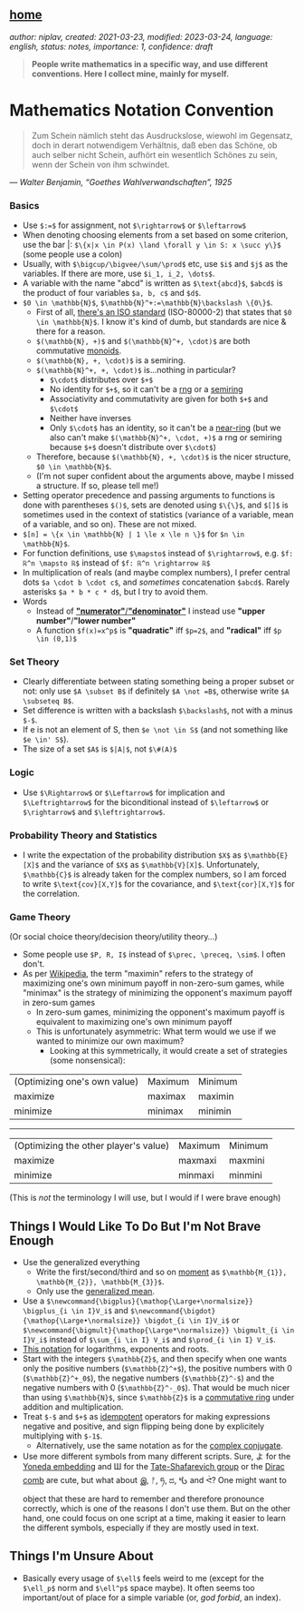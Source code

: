 [home](./index.md)
-------------------

*author: niplav, created: 2021-03-23, modified: 2023-03-24, language: english, status: notes, importance: 1, confidence: draft*

> __People write mathematics in a specific way, and use different
conventions. Here I collect mine, mainly for myself.__

Mathematics Notation Convention
================================

<!--TODO: See also Maths for Intelligent Systems (Toussaint 2022) p. 6-->

> Zum Schein nämlich steht das Ausdruckslose, wiewohl im Gegensatz,
doch in derart notwendigem Verhältnis, daß eben das Schöne, ob auch
selber nicht Schein, aufhört ein wesentlich Schönes zu sein, wenn der
Schein von ihm schwindet.

*— Walter Benjamin, “Goethes Wahlverwandschaften”, 1925*

### Basics

* Use `$:=$` for assignment, not `$\rightarrow$` or `$\leftarrow$`
* When denoting choosing elements from a set based on some criterion, use the bar |: `$\{x|x \in P(x) \land \forall y \in S: x \succ y\}$` (some people use a colon)
* Usually, with `$\bigcup/\bigvee/\sum/\prod$` etc, use `$i$` and `$j$` as the variables. If there are more, use `$i_1, i_2, \dots$`.
* A variable with the name "abcd" is written as `$\text{abcd}$`, `$abcd$` is the product of four variables `$a, b, c$` and `$d$`.
* `$0 \in \mathbb{N}$`, `$\mathbb{N}^+:=\mathbb{N}\backslash \{0\}$`.
	* First of all, [there's an ISO standard](https://en.wikipedia.org/Natural_number) (ISO-80000-2) that states that `$0 \in \mathbb{N}$`. I know it's kind of dumb, but standards are nice & there for a reason.
	* `$(\mathbb{N}, +)$` and `$(\mathbb{N}^+, \cdot)$` are both commutative [monoids](https://en.wikipedia.org/wiki/Monoid).
	* `$(\mathbb{N}, +, \cdot)$` is a semiring.
	* `$(\mathbb{N}^+, +, \cdot)$` is…nothing in particular?
		* `$\cdot$` distributes over `$+$`
		* No identity for `$+$`, so it can't be a [rng](https://en.wikipedia.org/wiki/Rng_\(algebra\)) or a [semiring](https://en.wikipedia.org/wiki/semiring)
		* Associativity and commutativity are given for both `$+$` and `$\cdot$`
		* Neither have inverses
		* Only `$\cdot$` has an identity, so it can't be a [near-ring](https://en.wikipedia.org/wiki/Near-ring) (but we also can't make `$(\mathbb{N}^+, \cdot, +)$` a rng or semiring because `$+$` doesn't distribute over `$\cdot$`)
	* Therefore, because `$(\mathbb{N}, +, \cdot)$` is the nicer structure, `$0 \in \mathbb{N}$`.
	* (I'm not super confident about the arguments above, maybe I missed a structure. If so, please tell me!)
* Setting operator precedence and passing arguments to functions is done with parentheses `$()$`, sets are denoted using `$\{\}$`, and `$[]$` is sometimes used in the context of statistics (variance of a variable, mean of a variable, and so on). These are not mixed.
* `$[n] = \{x \in \mathbb{N} | 1 \le x \le n \}$` for `$n \in \mathbb{N}$`.
* For function definitions, use `$\mapsto$` instead of `$\rightarrow$`, e.g. `$f: ℝ^n \mapsto ℝ$` instead of `$f: ℝ^n \rightarrow ℝ$`<!--TODO: bad! bad! think of better option-->
* In multiplication of reals (and maybe complex numbers), I prefer central dots `$a \cdot b \cdot c$`, and *sometimes* concatenation `$abcd$`. Rarely asterisks `$a * b * c * d$`, but I try to avoid them.
* Words
	* Instead of [__"numerator"__/__"denominator"__](https://en.wikipedia.org/wiki/Fraction) I instead use __"upper number"__/__"lower number"__
	* A function `$f(x)=x^p$` is __"quadratic"__ iff `$p=2$`, and __"radical"__ iff `$p \in (0,1)$`

### Set Theory

* Clearly differentiate between stating something being a proper subset or not: only use `$A \subset B$` if definitely `$A \not =B$`, otherwise write `$A \subseteq B$`.
* Set difference is written with a backslash `$\backslash$`, not with a minus `$-$`.
* If e is not an element of S, then `$e \not \in S$` (and not something like `$e \in' S$`).
* The size of a set `$A$` is `$|A|$`, not `$\#(A)$`

### Logic

* Use `$\Rightarrow$` or `$\Leftarrow$` for implication and `$\Leftrightarrow$` for the biconditional instead of `$\leftarrow$` or `$\rightarrow$` and `$\leftrightarrow$`.

### Probability Theory and Statistics

* I write the expectation of the probability distribution `$X$` as `$\mathbb{E}[X]$` and the variance of `$X$` as `$\mathbb{V}[X]$`. Unfortunately, `$\mathbb{C}$` is already taken for the complex numbers, so I am forced to write `$\text{cov}[X,Y]$` for the covariance, and `$\text{cor}[X,Y]$` for the correlation.

### Game Theory

(Or social choice theory/decision theory/utility theory…)

* Some people use `$P, R, I$` instead of `$\prec, \preceq, \sim$`. I often don't.
* As per [Wikipedia](https://en.wikipedia.org/wiki/Minimax#Maximin), the term "maximin" refers to the strategy of maximizing one's own minimum payoff in non-zero-sum games, while "minimax" is the strategy of minimizing the opponent's maximum payoff in zero-sum games
	* In zero-sum games, minimizing the opponent's maximum payoff is equivalent to maximizing one's own minimum payoff
	* This is unfortunately asymmetric: What term would we use if we wanted to minimize our own maximum?
		* Looking at this symmetrically, it would create a set of strategies (some nonsensical):

<table>
<tbody>
	<tr>
		<td>(Optimizing one's own value)</td>
		<td>Maximum</td>
		<td>Minimum</td>
	</tr>
	<tr>
		<td>maximize</td>
		<td>maximax</td>
		<td>maximin</td>
	</tr>
	<tr>
		<td>minimize</td>
		<td>minimax</td>
		<td>minimin</td>
	</tr>
</tbody>
</table>

----

<table>
<tbody>
	<tr>
		<td>(Optimizing the other player's value)</td>
		<td>Maximum</td>
		<td>Minimum</td>
	</tr>
	<tr>
		<td>maximize</td>
		<td>maxmaxi</td>
		<td>maxmini</td>
	</tr>
	<tr>
		<td>minimize</td>
		<td>minmaxi</td>
		<td>minmini</td>
	</tr>
</tbody>
</table>

(This is *not* the terminology I will use, but I would if I were brave enough)

Things I Would Like To Do But I'm Not Brave Enough
---------------------------------------------------

* Use the generalized everything
	* Write the first/second/third and so on [moment](https://en.wikipedia.org/wiki/Moment_\(mathematics\)) as `$\mathbb{M_{1}}, \mathbb{M_{2}}, \mathbb{M_{3}}$`.
	* Only use the [generalized mean](https://en.wikipedia.org/wiki/Generalized_mean).
* Use a `$\newcommand{\bigplus}{\mathop{\Large+\normalsize}} \bigplus_{i \in I}V_i$` and `$\newcommand{\bigdot}{\mathop{\Large•\normalsize}} \bigdot_{i \in I}V_i$` or `$\newcommand{\bigmult}{\mathop{\Large*\normalsize}} \bigmult_{i \in I}V_i$` instead of `$\sum_{i \in I} V_i$` and `$\prod_{i \in I} V_i$`.<!--TODO: LW link-->
* [This notation](https://www.youtube.com/watch?v=sULa9Lc4pck) for logarithms, exponents and roots.
* Start with the integers `$\mathbb{Z}$`, and then specify when one wants only the positive numbers (`$\mathbb{Z}^+$`), the positive numbers with 0 (`$\mathbb{Z}^+_0$`), the negative numbers (`$\mathbb{Z}^-$`) and the negative numbers with 0 (`$\mathbb{Z}^-_0$`). That would be much nicer than using `$\mathbb{N}$`, since `$\mathbb{Z}$` is a [commutative ring](https://en.wikipedia.org/commutative_ring) under addition and multiplication.
* Treat `$-$` and `$+$` as [idempotent](https://en.wikipedia.org/wiki/Idempotence) operators for making expressions negative and positive, and sign flipping being done by explicitely multiplying with `$-1$`.
	* Alternatively, use the same notation as for the [complex conjugate](https://en.wikipedia.org/wiki/Complex_conjugate).
* Use more different symbols from many different scripts. Sure, よ for the [Yoneda embedding](https://en.wikipedia.org/wiki/Yoneda_lemma) and Ш for the [Tate-Shafarevich group](https://en.wikipedia.org/wiki/Tate-Shafarevich_group) or the [Dirac comb](https://en.wikipedia.org/wiki/Dirac_comb) are cute, but what about இ, ᚠ, ཧ, ದ, 𖤶 and ᕚ? One might want to object that these are hard to remember and therefore pronounce correctly, which is one of the reasons I don't use them. But on the other hand, one could focus on one script at a time, making it easier to learn the different symbols, especially if they are mostly used in text.

Things I'm Unsure About
------------------------

* Basically every usage of `$\ell$` feels weird to me (except for the `$\ell_p$` norm and `$\ell^p$` space maybe). It often seems too important/out of place for a simple variable (or, *god forbid*, an index).
